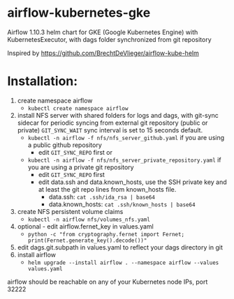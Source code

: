# airflow-kubernetes-gke
Airflow 1.10.3 helm chart for GKE (Google Kubernetes Engine) with KubernetesExecutor, with dags folder synchronized from git repository

Inspired by https://github.com/BrechtDeVlieger/airflow-kube-helm



# Installation:

1. create namespace airflow
    - `kubectl create namespace airflow`
2. install NFS server with shared folders for logs and dags, with git-sync sidecar for periodic syncing from external git repository (public or private) `GIT_SYNC_WAIT` sync interval is set to 15 seconds default. 
    - `kubectl -n airflow -f nfs/nfs_server_github.yaml`
      if you are using a public github repository
      - edit `GIT_SYNC_REPO` first
    or
    - `kubectl -n airflow -f nfs/nfs_server_private_repository.yaml`
      if you are using a private git repository
      - edit `GIT_SYNC_REPO` first
      - edit data.ssh and data.known_hosts, use the SSH private key and at least the git repo lines from known_hosts file.
        - data.ssh: `cat .ssh/ida_rsa | base64`
        - data.known_hosts: `cat .ssh/known_hosts | base64`         
3. create NFS persistent volume claims
     - `kubectl -n airflow nfs/volumes_nfs.yaml`
4. optional - edit airflow.fernet_key in values.yaml
     - `python -c "from cryptography.fernet import Fernet; print(Fernet.generate_key().decode())"`
5. edit dags.git.subpath in values.yaml to reflect your dags directory in git    
6. install airflow
     - `helm upgrade --install airflow . --namespace airflow --values values.yaml`
     
     
airflow should be reachable on any of your Kubernetes node IPs, port 32222
     
     
     
  

